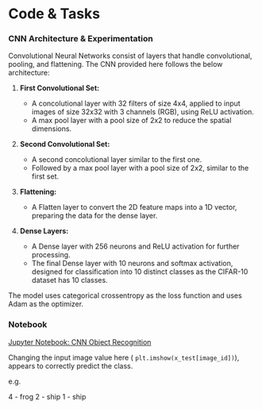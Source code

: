 # Code & Tasks


### CNN Architecture & Experimentation

Convolutional Neural Networks consist of layers that handle convolutional, pooling, and flattening. The CNN provided here follows the below architecture:

1. **First Convolutional Set:**
   - A concolutional layer with 32 filters of size 4x4, applied to input images of size 32x32 with 3 channels (RGB), using ReLU activation.
   - A max pool layer with a pool size of 2x2 to reduce the spatial dimensions.

2. **Second Convolutional Set:**
   - A second concolutional layer similar to the first one. 
   - Followed by a max pool layer with a pool size of 2x2, similar to the first set.

3. **Flattening:**
   - A Flatten layer to convert the 2D feature maps into a 1D vector, preparing the data for the dense layer.

4. **Dense Layers:**
   - A Dense layer with 256 neurons and ReLU activation for further processing.
   - The final Dense layer with 10 neurons and softmax activation, designed for classification into 10 distinct classes as the CIFAR-10 dataset has 10 classes.

The model uses categorical crossentropy as the loss function and uses Adam as the optimizer.

### Notebook

<a href="https://github.com/hpieris-essex/hpieris-essex.github.io/blob/ml-module/docs/unit-9/CNN_Object_Recognition.ipynb" target="_blank">Jupyter Notebook: CNN Object Recognition</a>
<br/>

Changing the input image value here ( `plt.imshow(x_test[image_id])`), appears to correctly predict the class.

e.g.

4 - frog
2 - ship
1 - ship

